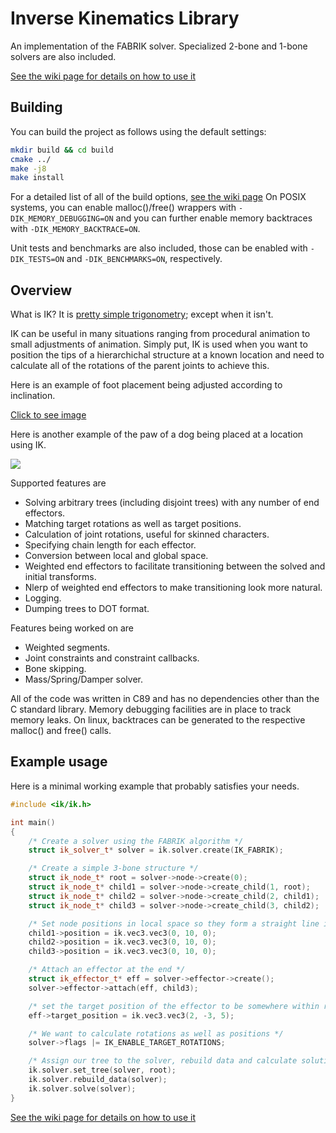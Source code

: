 Inverse Kinematics Library
==========================

An implementation of the FABRIK solver. Specialized 2-bone and 1-bone solvers are also included.

[See the wiki page for details on how to use it](https://github.com/TheComet/ik/wiki)

Building
--------

You can build the project as follows using the default settings:
```sh
mkdir build && cd build
cmake ../
make -j8
make install
```

For a detailed list of all of the build options, [see the wiki page](https://github.com/TheComet/ik/wiki)
On POSIX systems, you can enable malloc()/free() wrappers with ```-DIK_MEMORY_DEBUGGING=ON``` and you can further enable memory backtraces with ```-DIK_MEMORY_BACKTRACE=ON```.

Unit tests and benchmarks are also included, those can be enabled with ```-DIK_TESTS=ON``` and ```-DIK_BENCHMARKS=ON```, respectively.

Overview
--------

What is IK? It is [pretty simple trigonometry](https://youtu.be/LNidsMesxSE?t=686); except when it isn't.

IK can be useful in many situations ranging from procedural animation to small
adjustments of animation. Simply put, IK is used when you want to position the
tips of a  hierarchichal  structure  at a known location and need to calculate
all of the rotations of the parent joints to achieve this.

Here is an example of foot placement being adjusted according to inclination.

[Click to see image](https://i.imgur.com/OswlUDa.gif)

Here is another example of the paw of a dog  being  placed at a location using
IK.

![](https://cdn-standard2.discourse.org/uploads/urho3d/original/1X/a498777dc3a834d3aefd19aea937dffd27edf33c.gif)

Supported features are
  + Solving arbitrary trees (including disjoint trees) with any number of end effectors.
  + Matching target rotations as well as target positions.
  + Calculation of joint rotations, useful for skinned characters.
  + Specifying chain length for each effector.
  + Conversion between local and global space.
  + Weighted end effectors to facilitate transitioning between the solved and initial transforms.
  + Nlerp of weighted end effectors to make transitioning look more natural.
  + Logging.
  + Dumping trees to DOT format.

Features being worked on are
  + Weighted segments.
  + Joint constraints and constraint callbacks.
  + Bone skipping.
  + Mass/Spring/Damper solver.
  
All  of the code was written in C89 and has no dependencies other than  the  C
standard  library.  Memory  debugging  facilities are in place to track memory
leaks.  On  linux,  backtraces can be generated to the respective malloc() and
free() calls.

Example usage
-------------

Here is a minimal working example that probably satisfies your needs.

```cpp
#include <ik/ik.h>

int main()
{
    /* Create a solver using the FABRIK algorithm */
    struct ik_solver_t* solver = ik.solver.create(IK_FABRIK);

    /* Create a simple 3-bone structure */
    struct ik_node_t* root = solver->node->create(0);
    struct ik_node_t* child1 = solver->node->create_child(1, root);
    struct ik_node_t* child2 = solver->node->create_child(2, child1);
    struct ik_node_t* child3 = solver->node->create_child(3, child2);

    /* Set node positions in local space so they form a straight line in the Y direction*/
    child1->position = ik.vec3.vec3(0, 10, 0);
    child2->position = ik.vec3.vec3(0, 10, 0);
    child3->position = ik.vec3.vec3(0, 10, 0);

    /* Attach an effector at the end */
    struct ik_effector_t* eff = solver->effector->create();
    solver->effector->attach(eff, child3);

    /* set the target position of the effector to be somewhere within range */
    eff->target_position = ik.vec3.vec3(2, -3, 5);

    /* We want to calculate rotations as well as positions */
    solver->flags |= IK_ENABLE_TARGET_ROTATIONS;

    /* Assign our tree to the solver, rebuild data and calculate solution */
    ik.solver.set_tree(solver, root);
    ik.solver.rebuild_data(solver);
    ik.solver.solve(solver);
}
```

[See the wiki page for details on how to use it](https://github.com/TheComet/ik/wiki)

